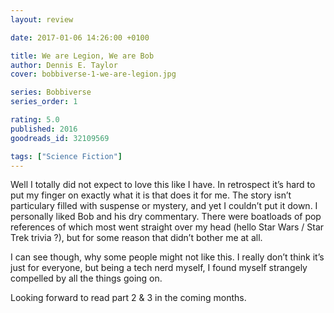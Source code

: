 ```yaml
---
layout: review

date: 2017-01-06 14:26:00 +0100

title: We are Legion, We are Bob
author: Dennis E. Taylor
cover: bobbiverse-1-we-are-legion.jpg

series: Bobbiverse
series_order: 1

rating: 5.0
published: 2016
goodreads_id: 32109569

tags: ["Science Fiction"]
---
```


Well I totally did not expect to love this like I have. In retrospect it’s hard to put my finger on exactly what it is that does it for me. The story isn’t particulary filled with suspense or mystery, and yet I couldn’t put it down. I personally liked Bob and his dry commentary. There were boatloads of pop references of which most went straight over my head (hello Star Wars / Star Trek trivia ?), but for some reason that didn’t bother me at all.

<!--more-->

I can see though, why some people might not like this. I really don’t think it’s just for everyone, but being a tech nerd myself, I found myself strangely compelled by all the things going on.

Looking forward to read part 2 & 3 in the coming months.
